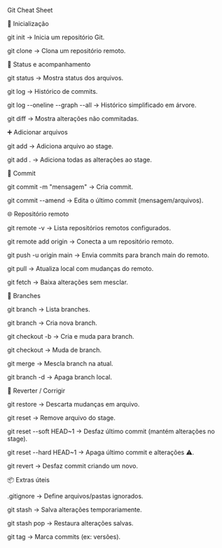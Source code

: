 Git Cheat Sheet 

🔧 Inicialização



git init → Inicia um repositório Git.



git clone <url> → Clona um repositório remoto.



📌 Status e acompanhamento



git status → Mostra status dos arquivos.



git log → Histórico de commits.



git log --oneline --graph --all → Histórico simplificado em árvore.



git diff → Mostra alterações não commitadas.



➕ Adicionar arquivos



git add <arquivo> → Adiciona arquivo ao stage.



git add . → Adiciona todas as alterações ao stage.



💾 Commit



git commit -m "mensagem" → Cria commit.



git commit --amend → Edita o último commit (mensagem/arquivos).



🌐 Repositório remoto



git remote -v → Lista repositórios remotos configurados.



git remote add origin <url> → Conecta a um repositório remoto.



git push -u origin main → Envia commits para branch main do remoto.



git pull → Atualiza local com mudanças do remoto.



git fetch → Baixa alterações sem mesclar.



🌱 Branches



git branch → Lista branches.



git branch <nome> → Cria nova branch.



git checkout -b <nome> → Cria e muda para branch.



git checkout <nome> → Muda de branch.



git merge <branch> → Mescla branch na atual.



git branch -d <nome> → Apaga branch local.



🔄 Reverter / Corrigir



git restore <arquivo> → Descarta mudanças em arquivo.



git reset <arquivo> → Remove arquivo do stage.



git reset --soft HEAD~1 → Desfaz último commit (mantém alterações no stage).



git reset --hard HEAD~1 → Apaga último commit e alterações ⚠️.



git revert <commit> → Desfaz commit criando um novo.



📦 Extras úteis



.gitignore → Define arquivos/pastas ignorados.



git stash → Salva alterações temporariamente.



git stash pop → Restaura alterações salvas.



git tag <nome> → Marca commits (ex: versões).

